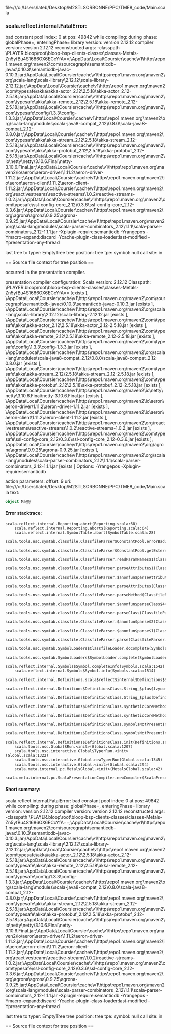 file:///c:/Users/lateb/Desktop/M2STLSORBONNE/PPC/TME8_code/Main.scala
### scala.reflect.internal.FatalError: 
  bad constant pool index: 0 at pos: 49842
     while compiling: <no file>
        during phase: globalPhase=<no phase>, enteringPhase=<some phase>
     library version: version 2.12.12
    compiler version: version 2.12.12
  reconstructed args: -classpath <WORKSPACE>\PLAYER\.bloop\root\bloop-bsp-clients-classes\classes-Metals-Zn5yfBu4S1686OX6ECcYfA==;<HOME>\AppData\Local\Coursier\cache\v1\https\repo1.maven.org\maven2\com\sourcegraph\semanticdb-javac\0.10.3\semanticdb-javac-0.10.3.jar;<HOME>\AppData\Local\Coursier\cache\v1\https\repo1.maven.org\maven2\org\scala-lang\scala-library\2.12.12\scala-library-2.12.12.jar;<HOME>\AppData\Local\Coursier\cache\v1\https\repo1.maven.org\maven2\com\typesafe\akka\akka-actor_2.12\2.5.18\akka-actor_2.12-2.5.18.jar;<HOME>\AppData\Local\Coursier\cache\v1\https\repo1.maven.org\maven2\com\typesafe\akka\akka-remote_2.12\2.5.18\akka-remote_2.12-2.5.18.jar;<HOME>\AppData\Local\Coursier\cache\v1\https\repo1.maven.org\maven2\com\typesafe\config\1.3.3\config-1.3.3.jar;<HOME>\AppData\Local\Coursier\cache\v1\https\repo1.maven.org\maven2\org\scala-lang\modules\scala-java8-compat_2.12\0.8.0\scala-java8-compat_2.12-0.8.0.jar;<HOME>\AppData\Local\Coursier\cache\v1\https\repo1.maven.org\maven2\com\typesafe\akka\akka-stream_2.12\2.5.18\akka-stream_2.12-2.5.18.jar;<HOME>\AppData\Local\Coursier\cache\v1\https\repo1.maven.org\maven2\com\typesafe\akka\akka-protobuf_2.12\2.5.18\akka-protobuf_2.12-2.5.18.jar;<HOME>\AppData\Local\Coursier\cache\v1\https\repo1.maven.org\maven2\io\netty\netty\3.10.6.Final\netty-3.10.6.Final.jar;<HOME>\AppData\Local\Coursier\cache\v1\https\repo1.maven.org\maven2\io\aeron\aeron-driver\1.11.2\aeron-driver-1.11.2.jar;<HOME>\AppData\Local\Coursier\cache\v1\https\repo1.maven.org\maven2\io\aeron\aeron-client\1.11.2\aeron-client-1.11.2.jar;<HOME>\AppData\Local\Coursier\cache\v1\https\repo1.maven.org\maven2\org\reactivestreams\reactive-streams\1.0.2\reactive-streams-1.0.2.jar;<HOME>\AppData\Local\Coursier\cache\v1\https\repo1.maven.org\maven2\com\typesafe\ssl-config-core_2.12\0.3.6\ssl-config-core_2.12-0.3.6.jar;<HOME>\AppData\Local\Coursier\cache\v1\https\repo1.maven.org\maven2\org\agrona\agrona\0.9.25\agrona-0.9.25.jar;<HOME>\AppData\Local\Coursier\cache\v1\https\repo1.maven.org\maven2\org\scala-lang\modules\scala-parser-combinators_2.12\1.1.1\scala-parser-combinators_2.12-1.1.1.jar -Xplugin-require:semanticdb -Yrangepos -Ymacro-expand:discard -Ycache-plugin-class-loader:last-modified -Ypresentation-any-thread

  last tree to typer: EmptyTree
       tree position: <unknown>
            tree tpe: <notype>
              symbol: null
           call site: <none> in <none>

== Source file context for tree position ==



occurred in the presentation compiler.

presentation compiler configuration:
Scala version: 2.12.12
Classpath:
<WORKSPACE>\PLAYER\.bloop\root\bloop-bsp-clients-classes\classes-Metals-Zn5yfBu4S1686OX6ECcYfA== [exists ], <HOME>\AppData\Local\Coursier\cache\v1\https\repo1.maven.org\maven2\com\sourcegraph\semanticdb-javac\0.10.3\semanticdb-javac-0.10.3.jar [exists ], <HOME>\AppData\Local\Coursier\cache\v1\https\repo1.maven.org\maven2\org\scala-lang\scala-library\2.12.12\scala-library-2.12.12.jar [exists ], <HOME>\AppData\Local\Coursier\cache\v1\https\repo1.maven.org\maven2\com\typesafe\akka\akka-actor_2.12\2.5.18\akka-actor_2.12-2.5.18.jar [exists ], <HOME>\AppData\Local\Coursier\cache\v1\https\repo1.maven.org\maven2\com\typesafe\akka\akka-remote_2.12\2.5.18\akka-remote_2.12-2.5.18.jar [exists ], <HOME>\AppData\Local\Coursier\cache\v1\https\repo1.maven.org\maven2\com\typesafe\config\1.3.3\config-1.3.3.jar [exists ], <HOME>\AppData\Local\Coursier\cache\v1\https\repo1.maven.org\maven2\org\scala-lang\modules\scala-java8-compat_2.12\0.8.0\scala-java8-compat_2.12-0.8.0.jar [exists ], <HOME>\AppData\Local\Coursier\cache\v1\https\repo1.maven.org\maven2\com\typesafe\akka\akka-stream_2.12\2.5.18\akka-stream_2.12-2.5.18.jar [exists ], <HOME>\AppData\Local\Coursier\cache\v1\https\repo1.maven.org\maven2\com\typesafe\akka\akka-protobuf_2.12\2.5.18\akka-protobuf_2.12-2.5.18.jar [exists ], <HOME>\AppData\Local\Coursier\cache\v1\https\repo1.maven.org\maven2\io\netty\netty\3.10.6.Final\netty-3.10.6.Final.jar [exists ], <HOME>\AppData\Local\Coursier\cache\v1\https\repo1.maven.org\maven2\io\aeron\aeron-driver\1.11.2\aeron-driver-1.11.2.jar [exists ], <HOME>\AppData\Local\Coursier\cache\v1\https\repo1.maven.org\maven2\io\aeron\aeron-client\1.11.2\aeron-client-1.11.2.jar [exists ], <HOME>\AppData\Local\Coursier\cache\v1\https\repo1.maven.org\maven2\org\reactivestreams\reactive-streams\1.0.2\reactive-streams-1.0.2.jar [exists ], <HOME>\AppData\Local\Coursier\cache\v1\https\repo1.maven.org\maven2\com\typesafe\ssl-config-core_2.12\0.3.6\ssl-config-core_2.12-0.3.6.jar [exists ], <HOME>\AppData\Local\Coursier\cache\v1\https\repo1.maven.org\maven2\org\agrona\agrona\0.9.25\agrona-0.9.25.jar [exists ], <HOME>\AppData\Local\Coursier\cache\v1\https\repo1.maven.org\maven2\org\scala-lang\modules\scala-parser-combinators_2.12\1.1.1\scala-parser-combinators_2.12-1.1.1.jar [exists ]
Options:
-Yrangepos -Xplugin-require:semanticdb


action parameters:
offset: 9
uri: file:///c:/Users/lateb/Desktop/M2STLSORBONNE/PPC/TME8_code/Main.scala
text:
```scala
object Ma@@

```



#### Error stacktrace:

```
scala.reflect.internal.Reporting.abort(Reporting.scala:68)
	scala.reflect.internal.Reporting.abort$(Reporting.scala:64)
	scala.reflect.internal.SymbolTable.abort(SymbolTable.scala:28)
	scala.tools.nsc.symtab.classfile.ClassfileParser$ConstantPool.errorBadIndex(ClassfileParser.scala:385)
	scala.tools.nsc.symtab.classfile.ClassfileParser$ConstantPool.getExternalName(ClassfileParser.scala:249)
	scala.tools.nsc.symtab.classfile.ClassfileParser.readParamNames$1(ClassfileParser.scala:839)
	scala.tools.nsc.symtab.classfile.ClassfileParser.parseAttribute$1(ClassfileParser.scala:845)
	scala.tools.nsc.symtab.classfile.ClassfileParser.$anonfun$parseAttributes$7(ClassfileParser.scala:919)
	scala.tools.nsc.symtab.classfile.ClassfileParser.parseAttributes(ClassfileParser.scala:919)
	scala.tools.nsc.symtab.classfile.ClassfileParser.parseMethod(ClassfileParser.scala:621)
	scala.tools.nsc.symtab.classfile.ClassfileParser.$anonfun$parseClass$4(ClassfileParser.scala:534)
	scala.tools.nsc.symtab.classfile.ClassfileParser.parseClass(ClassfileParser.scala:534)
	scala.tools.nsc.symtab.classfile.ClassfileParser.$anonfun$parse$2(ClassfileParser.scala:160)
	scala.tools.nsc.symtab.classfile.ClassfileParser.$anonfun$parse$1(ClassfileParser.scala:146)
	scala.tools.nsc.symtab.classfile.ClassfileParser.parse(ClassfileParser.scala:129)
	scala.tools.nsc.symtab.SymbolLoaders$ClassfileLoader.doComplete(SymbolLoaders.scala:333)
	scala.tools.nsc.symtab.SymbolLoaders$SymbolLoader.complete(SymbolLoaders.scala:240)
	scala.reflect.internal.Symbols$Symbol.completeInfo(Symbols.scala:1542)
	scala.reflect.internal.Symbols$Symbol.info(Symbols.scala:1514)
	scala.reflect.internal.Definitions.scala$reflect$internal$Definitions$$enterNewMethod(Definitions.scala:49)
	scala.reflect.internal.Definitions$DefinitionsClass.String_$plus$lzycompute(Definitions.scala:1134)
	scala.reflect.internal.Definitions$DefinitionsClass.String_$plus(Definitions.scala:1134)
	scala.reflect.internal.Definitions$DefinitionsClass.syntheticCoreMethods$lzycompute(Definitions.scala:1437)
	scala.reflect.internal.Definitions$DefinitionsClass.syntheticCoreMethods(Definitions.scala:1419)
	scala.reflect.internal.Definitions$DefinitionsClass.symbolsNotPresentInBytecode$lzycompute(Definitions.scala:1449)
	scala.reflect.internal.Definitions$DefinitionsClass.symbolsNotPresentInBytecode(Definitions.scala:1449)
	scala.reflect.internal.Definitions$DefinitionsClass.init(Definitions.scala:1505)
	scala.tools.nsc.Global$Run.<init>(Global.scala:1207)
	scala.tools.nsc.interactive.Global$TyperRun.<init>(Global.scala:1322)
	scala.tools.nsc.interactive.Global.newTyperRun(Global.scala:1345)
	scala.tools.nsc.interactive.Global.<init>(Global.scala:294)
	scala.meta.internal.pc.MetalsGlobal.<init>(MetalsGlobal.scala:42)
	scala.meta.internal.pc.ScalaPresentationCompiler.newCompiler(ScalaPresentationCompiler.scala:514)
```
#### Short summary: 

scala.reflect.internal.FatalError: 
  bad constant pool index: 0 at pos: 49842
     while compiling: <no file>
        during phase: globalPhase=<no phase>, enteringPhase=<some phase>
     library version: version 2.12.12
    compiler version: version 2.12.12
  reconstructed args: -classpath <WORKSPACE>\PLAYER\.bloop\root\bloop-bsp-clients-classes\classes-Metals-Zn5yfBu4S1686OX6ECcYfA==;<HOME>\AppData\Local\Coursier\cache\v1\https\repo1.maven.org\maven2\com\sourcegraph\semanticdb-javac\0.10.3\semanticdb-javac-0.10.3.jar;<HOME>\AppData\Local\Coursier\cache\v1\https\repo1.maven.org\maven2\org\scala-lang\scala-library\2.12.12\scala-library-2.12.12.jar;<HOME>\AppData\Local\Coursier\cache\v1\https\repo1.maven.org\maven2\com\typesafe\akka\akka-actor_2.12\2.5.18\akka-actor_2.12-2.5.18.jar;<HOME>\AppData\Local\Coursier\cache\v1\https\repo1.maven.org\maven2\com\typesafe\akka\akka-remote_2.12\2.5.18\akka-remote_2.12-2.5.18.jar;<HOME>\AppData\Local\Coursier\cache\v1\https\repo1.maven.org\maven2\com\typesafe\config\1.3.3\config-1.3.3.jar;<HOME>\AppData\Local\Coursier\cache\v1\https\repo1.maven.org\maven2\org\scala-lang\modules\scala-java8-compat_2.12\0.8.0\scala-java8-compat_2.12-0.8.0.jar;<HOME>\AppData\Local\Coursier\cache\v1\https\repo1.maven.org\maven2\com\typesafe\akka\akka-stream_2.12\2.5.18\akka-stream_2.12-2.5.18.jar;<HOME>\AppData\Local\Coursier\cache\v1\https\repo1.maven.org\maven2\com\typesafe\akka\akka-protobuf_2.12\2.5.18\akka-protobuf_2.12-2.5.18.jar;<HOME>\AppData\Local\Coursier\cache\v1\https\repo1.maven.org\maven2\io\netty\netty\3.10.6.Final\netty-3.10.6.Final.jar;<HOME>\AppData\Local\Coursier\cache\v1\https\repo1.maven.org\maven2\io\aeron\aeron-driver\1.11.2\aeron-driver-1.11.2.jar;<HOME>\AppData\Local\Coursier\cache\v1\https\repo1.maven.org\maven2\io\aeron\aeron-client\1.11.2\aeron-client-1.11.2.jar;<HOME>\AppData\Local\Coursier\cache\v1\https\repo1.maven.org\maven2\org\reactivestreams\reactive-streams\1.0.2\reactive-streams-1.0.2.jar;<HOME>\AppData\Local\Coursier\cache\v1\https\repo1.maven.org\maven2\com\typesafe\ssl-config-core_2.12\0.3.6\ssl-config-core_2.12-0.3.6.jar;<HOME>\AppData\Local\Coursier\cache\v1\https\repo1.maven.org\maven2\org\agrona\agrona\0.9.25\agrona-0.9.25.jar;<HOME>\AppData\Local\Coursier\cache\v1\https\repo1.maven.org\maven2\org\scala-lang\modules\scala-parser-combinators_2.12\1.1.1\scala-parser-combinators_2.12-1.1.1.jar -Xplugin-require:semanticdb -Yrangepos -Ymacro-expand:discard -Ycache-plugin-class-loader:last-modified -Ypresentation-any-thread

  last tree to typer: EmptyTree
       tree position: <unknown>
            tree tpe: <notype>
              symbol: null
           call site: <none> in <none>

== Source file context for tree position ==

